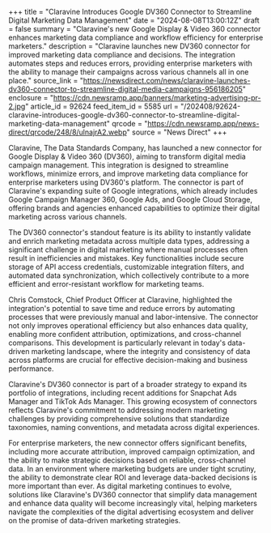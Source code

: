 +++
title = "Claravine Introduces Google DV360 Connector to Streamline Digital Marketing Data Management"
date = "2024-08-08T13:00:12Z"
draft = false
summary = "Claravine's new Google Display & Video 360 connector enhances marketing data compliance and workflow efficiency for enterprise marketers."
description = "Claravine launches new DV360 connector for improved marketing data compliance and decisions. The integration automates steps and reduces errors, providing enterprise marketers with the ability to manage their campaigns across various channels all in one place."
source_link = "https://newsdirect.com/news/claravine-launches-dv360-connector-to-streamline-digital-media-campaigns-956186205"
enclosure = "https://cdn.newsramp.app/banners/marketing-advertising-pr-2.jpg"
article_id = 92624
feed_item_id = 5585
url = "/202408/92624-claravine-introduces-google-dv360-connector-to-streamline-digital-marketing-data-management"
qrcode = "https://cdn.newsramp.app/news-direct/qrcode/248/8/ulnajrA2.webp"
source = "News Direct"
+++

<p>Claravine, The Data Standards Company, has launched a new connector for Google Display & Video 360 (DV360), aiming to transform digital media campaign management. This integration is designed to streamline workflows, minimize errors, and improve marketing data compliance for enterprise marketers using DV360's platform. The connector is part of Claravine's expanding suite of Google integrations, which already includes Google Campaign Manager 360, Google Ads, and Google Cloud Storage, offering brands and agencies enhanced capabilities to optimize their digital marketing across various channels.</p><p>The DV360 connector's standout feature is its ability to instantly validate and enrich marketing metadata across multiple data types, addressing a significant challenge in digital marketing where manual processes often result in inefficiencies and mistakes. Key functionalities include secure storage of API access credentials, customizable integration filters, and automated data synchronization, which collectively contribute to a more efficient and error-resistant workflow for marketing teams.</p><p>Chris Comstock, Chief Product Officer at Claravine, highlighted the integration's potential to save time and reduce errors by automating processes that were previously manual and labor-intensive. The connector not only improves operational efficiency but also enhances data quality, enabling more confident attribution, optimizations, and cross-channel comparisons. This development is particularly relevant in today's data-driven marketing landscape, where the integrity and consistency of data across platforms are crucial for effective decision-making and business performance.</p><p>Claravine's DV360 connector is part of a broader strategy to expand its portfolio of integrations, including recent additions for Snapchat Ads Manager and TikTok Ads Manager. This growing ecosystem of connectors reflects Claravine's commitment to addressing modern marketing challenges by providing comprehensive solutions that standardize taxonomies, naming conventions, and metadata across digital experiences.</p><p>For enterprise marketers, the new connector offers significant benefits, including more accurate attribution, improved campaign optimization, and the ability to make strategic decisions based on reliable, cross-channel data. In an environment where marketing budgets are under tight scrutiny, the ability to demonstrate clear ROI and leverage data-backed decisions is more important than ever. As digital marketing continues to evolve, solutions like Claravine's DV360 connector that simplify data management and enhance data quality will become increasingly vital, helping marketers navigate the complexities of the digital advertising ecosystem and deliver on the promise of data-driven marketing strategies.</p>